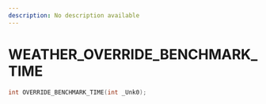 ```yaml
---
description: No description available 
---
```


# WEATHER\_OVERRIDE_BENCHMARK_TIME

```cpp
int OVERRIDE_BENCHMARK_TIME(int _Unk0);
```